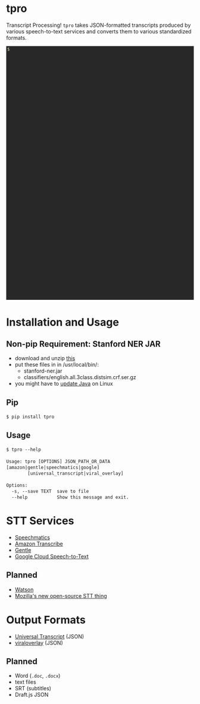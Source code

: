 # tpro

Transcript Processing! `tpro` takes JSON-formatted transcripts produced by
various speech-to-text services and converts them to various standardized
formats.

![demo](demo.gif)

# Installation and Usage

## Non-pip Requirement:  Stanford NER JAR

  - download and unzip [this](https://nlp.stanford.edu/software/stanford-ner-2018-10-16.zip)
  - put these files in in /usr/local/bin/:
    - stanford-ner.jar
    - classifiers/english.all.3class.distsim.crf.ser.gz
  - you might have to [update Java](https://askubuntu.com/questions/508546/howto-upgrade-java-on-ubuntu-14-04-lts) on Linux

## Pip

    $ pip install tpro

## Usage

    $ tpro --help

    Usage: tpro [OPTIONS] JSON_PATH_OR_DATA [amazon|gentle|speechmatics|google]
            [universal_transcript|viral_overlay]

    Options:
      -s, --save TEXT  save to file
      --help           Show this message and exit.

# STT Services

- [Speechmatics](https://www.speechmatics.com/)
- [Amazon Transcribe](https://aws.amazon.com/transcribe/)
- [Gentle](https://github.com/lowerquality/gentle)
- [Google Cloud Speech-to-Text](https://cloud.google.com/speech-to-text/)

## Planned

- [Watson](https://www.ibm.com/watson/services/speech-to-text/) 
- [Mozilla's new open-source STT thing](https://github.com/mozilla/DeepSpeech)

# Output Formats

- [Universal Transcript](https://gist.github.com/zevaverbach/d2b7a19397607677878aa3268fda1002#example) (JSON)
- [viraloverlay](https://github.com/zevaverbach/viraloverlay#json-transcript-format) (JSON)

## Planned

- Word (`.doc`, `.docx`)
- text files
- SRT (subtitles)
- Draft.js JSON
